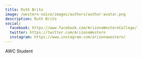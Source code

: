 ```yaml
---
title: Ruth Brito
image: /western-voice/images/authors/author-avatar.png
description: Ruth Brito
social:
  facebook: https://www.facebook.com/ArizonaWesternCollege/
  twitter: https://twitter.com/ArizonaWestern
  instagram: https://www.instagram.com/arizonawestern/
---
```


AWC Student